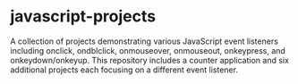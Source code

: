 # javascript-projects
A collection of projects demonstrating various JavaScript event listeners including onclick, ondblclick, onmouseover, onmouseout, onkeypress, and onkeydown/onkeyup. This repository includes a counter application and six additional projects each focusing on a different event listener.
